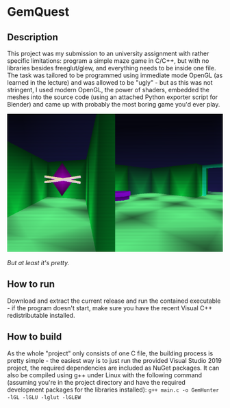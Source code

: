 # GemQuest

## Description

This project was my submission to an university assignment with rather specific limitations: program a simple maze game in C/C++, but with no libraries besides freeglut/glew, and everything needs to be inside one file. The task was tailored to be programmed using immediate mode OpenGL (as learned in the lecture) and was allowed to be "ugly" - but as this was not stringent, I used modern OpenGL, the power of shaders, embedded the meshes into the source code (using an attached Python exporter script for Blender) and came up with probably the most boring game you'd ever play.

![](media/screenshot.png)

_But at least it's pretty._

## How to run

Download and extract the current release and run the contained executable - if the program doesn't start, make sure you have the recent Visual C++ redistributable installed.

## How to build

As the whole "project" only consists of one C file, the building process is pretty simple - the easiest way is to just run the provided Visual Studio 2019 project, the required dependencies are included as NuGet packages. It can also be compiled using g++ under Linux with the following command (assuming you're in the project directory and have the required development packages for the libraries installed): ``g++ main.c -o GemHunter -lGL -lGLU -lglut -lGLEW``



